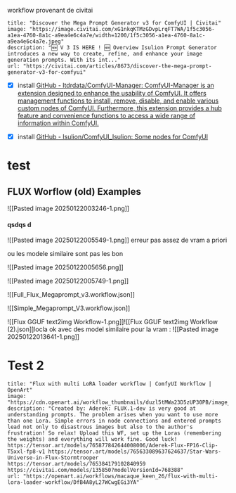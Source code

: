 workflow provenant de civitai

```embed
title: "Discover the Mega Prompt Generator v3 for ComfyUI | Civitai"
image: "https://image.civitai.com/xG1nkqKTMzGDvpLrqFT7WA/1f5c3056-a1ea-4760-8a1c-a9ea4e6c4a7e/width=1200/1f5c3056-a1ea-4760-8a1c-a9ea4e6c4a7e.jpeg"
description: "🆕 V 3 IS HERE ! 🆕 Overview Isulion Prompt Generator introduces a new way to create, refine, and enhance your image generation prompts. With its int..."
url: "https://civitai.com/articles/8673/discover-the-mega-prompt-generator-v3-for-comfyui"
```

- [x] install [GitHub - ltdrdata/ComfyUI-Manager: ComfyUI-Manager is an extension designed to enhance the usability of ComfyUI. It offers management functions to install, remove, disable, and enable various custom nodes of ComfyUI. Furthermore, this extension provides a hub feature and convenience functions to access a wide range of information within ComfyUI.](https://github.com/ltdrdata/ComfyUI-Manager)
- [x]  install [GitHub - Isulion/ComfyUI_Isulion: Some nodes for ComfyUI](https://github.com/Isulion/ComfyUI_Isulion)


# test 

## FLUX Worflow (old) Examples

[](https://github.com/Isulion/ComfyUI_Isulion#flux-worflow-old-examples)
![[Pasted image 20250122003246-1.png]]


#### qsdqs d
![[Pasted image 20250122005549-1.png]]
erreur pas assez de vram a priori 


ou les modele similaire sont pas les bon 


![[Pasted image 20250122005656.png]]


![[Pasted image 20250122005749-1.png]]

![[Full_Flux_Megaprompt_v3.workflow.json]]

![[Simple_Megaprompt_V3.workflow.json]]

![[Flux GGUF text2img Workflow-1.png]]![[Flux GGUF text2img Workflow (2).json]]locla ok avec des model similaire pour la vram : 
![[Pasted image 20250122013641-1.png]]

# Test 2 



```embed
title: "Flux with multi LoRA loader workflow | ComfyUI Workflow | OpenArt"
image: "https://cdn.openart.ai/workflow_thumbnails/duzl5tMWa23D5zUP30PB/image_sxehkDhW_1724752454270_raw.jpg"
description: "Created by: Aderek: FLUX.1-dev is very good at understanding prompts. The problem arises when you want to use more than one Lora. Simple errors in node connections and entered prompts lead not only to disastrous images but also to the author's frustration! So relax! Upload this WF, set up the Loras (remembering the weights) and everything will work fine. Good luck! https://tensor.art/models/765877842644008006/Aderek-Flux-FP16-Clip-T5xxl-fp8-v1 https://tensor.art/models/765633089637624637/Star-Wars-Universe-in-Flux-Stormtrooper https://tensor.art/models/765384179102840959 https://civitai.com/models/135850?modelVersionId=768388"
url: "https://openart.ai/workflows/macaque_keen_26/flux-with-multi-lora-loader-workflow/DfB4A8yL27WCwgEGi3YA"
```
